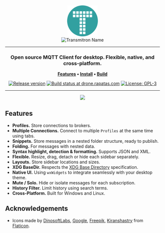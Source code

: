 <p align="center">
    <img
        width="20%"
		alt="Transmitron Name"
		src="./resources/desktop/transmitron.svg">
    <br>
    <img
        width="60%"
		alt="Transmitron Name"
		src="https://i.imgur.com/ur5ftjH.png">
</p>
<hr>
<h3 align="center">
    Open source MQTT Client for desktop. Flexible, native, and cross-platform.
</h3>
<p align="center">
	<strong>
		<a href="#features">Features</a>
		•
		<a href="https://github.com/Rapatas/transmitron/releases/latest">Install</a>
		•
		<a href="./docs/build.md">Build</a>
	</strong>
</p>
<p align="center">
	<a
        href="https://github.com/Rapatas/transmitron/releases"><img
            alt="Release version"
            src="https://img.shields.io/github/v/release/Rapatas/transmitron?logo=github&style=for-the-badge"
        ></a>
	<a
        href="https://drone.rapatas.com/Rapatas/transmitron/"><img
            alt="Build status at drone.rapatas.com"
            src="https://img.shields.io/drone/build/Rapatas/transmitron/develop?logo=drone&server=https%3A%2F%2Fdrone.rapatas.com&style=for-the-badge"
        ></a>
	<a
        href="https://github.com/Rapatas/transmitron/blob/develop/LICENSE.txt"><img
		    alt="License: GPL-3"
            src="https://img.shields.io/github/license/Rapatas/transmitron?style=for-the-badge"
        ></a>
</p>
<hr>
<p align="center">
	<img src="https://i.imgur.com/JUEBvBS.png">
</p>


## Features

- **Profiles.** Store connections to brokers.
- **Multiple Connections.** Connect to multiple `Profiles` at the same time using tabs.
- **Snippets.** Store messages in a nested folder structure, ready to publish.
- **Folding.** For messages with nested data.
- **Syntax highlight, detection & formatting.** Supports JSON and XML.
- **Flexible.** Resize, drag, detach or hide each sidebar separately.
- **Layouts.** Store sidebar locations and sizes.
- **XDG BaseDir.** Respects the [XDG Base Directory](https://specifications.freedesktop.org/basedir-spec/basedir-spec-latest.html) specification.
- **Native UI.** Using `wxWidgets` to integrate seamlessly with your desktop theme.
- **Mute / Solo.** Hide or isolate messages for each subscription.
- **History Filter.** Limit history using search terms.
- **Cross-Platform.** Built for Windows and Linux.

## Acknowledgements

- Icons made by [DinosoftLabs](https://www.flaticon.com/authors/DinosoftLabs), [Google](https://www.flaticon.com/authors/google), [Freepik](https://www.freepik.com), [Kiranshastry](https://www.flaticon.com/authors/kiranshastry) from [Flaticon](https://www.flaticon.com/).
